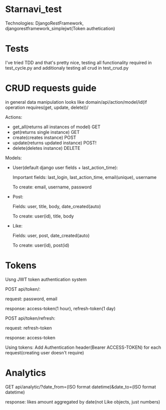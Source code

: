 # Starnavi_test

Technologies: DjangoRestFramework, djangorestframework_simplejwt(Token authetication)

# Tests

I've tried TDD and that's pretty nice, testing all functionality required in test_cycle.py and additionaly testing all crud in test_crud.py

# CRUD requests guide

in general data manipulation looks like
domain/api/action/model/id(if operation requires(get, update, delete))/

Actions:

  - get_all(returns all instances of model) GET
  - get(returns single instance) GET
  - create(creates instance) POST
  - update(returns updated instance) POST!
  - delete(deletes instance) DELETE
  
 Models:
 
  - User(default django user fields + last_action_time):
  
    Important fields: last_login, last_action_time, email(unique), username
    
    To create: email, username, password
    
  - Post:
  
    Fields: user, title, body, date_created(auto)
    
    To create: user(id), title, body
    
  - Like:
  
    Fields: user, post, date_created(auto)
    
    To create: user(id), post(id)
    
# Tokens
Usng JWT token authentication system

POST api/token/:

  request: password, email 
  
  response: access-token(1 hour), refresh-token(1 day)
  
POST api/token/refresh:

  request: refresh-token
  
  response: access-token
  
Using tokens:
  Add Authentication header(Bearer ACCESS-TOKEN) for each request(creating user doesn't require)
  
# Analytics
GET api/analytic/?date_from=(ISO format datetime)&date_to=(ISO format datetime)

response: likes amount aggregated by date(not Like objects, just numbers)

